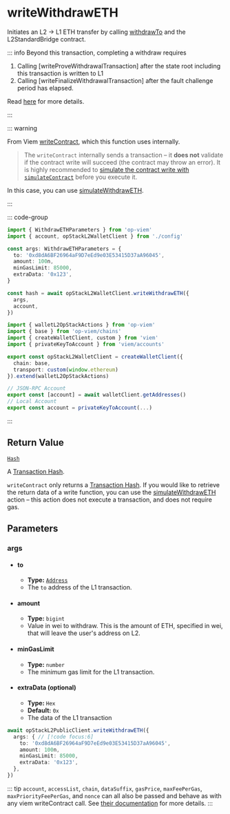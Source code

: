 # writeWithdrawETH

Initiates an L2 -> L1 ETH transfer by calling [withdrawTo](https://github.com/ethereum-optimism/optimism/blob/develop/packages/contracts-bedrock/src/L2/L2StandardBridge.sol#L110) and the L2StandardBridge contract.

::: info
Beyond this transaction, completing a withdraw requires

1. Calling [writeProveWithdrawalTransaction] after the state root including this transaction is written to L1
2. Calling [writeFinalizeWithdrawalTransaction] after the fault challenge period has elapsed.

Read [here](https://community.optimism.io/docs/developers/bridge/messaging/#for-op-mainnet-l2-to-ethereum-l1-transactions) for more details.

:::

::: warning

From Viem [writeContract]((https://viem.sh/docs/contract/writeContract.html#writecontract)), which this function uses internally.

> The `writeContract` internally sends a transaction – it **does not** validate if the contract write will succeed (the contract may throw an error). It is highly recommended to [simulate the contract write with `simulateContract`](#usage) before you execute it.

In this case, you can use [simulateWithdrawETH](/docs/actions/public/L2/simulateWithdrawETH).

:::

::: code-group

```ts [example.ts]
import { WithdrawETHParameters } from 'op-viem'
import { account, opStackL2WalletClient } from './config'

const args: WithdrawETHParameters = {
  to: '0xd8dA6BF26964aF9D7eEd9e03E53415D37aA96045',
  amount: 100n,
  minGasLimit: 85000,
  extraData: '0x123',
}

const hash = await opStackL2WalletClient.writeWithdrawETH({
  args,
  account,
})
```

```ts [config.ts]
import { walletL2OpStackActions } from 'op-viem'
import { base } from 'op-viem/chains'
import { createWalletClient, custom } from 'viem'
import { privateKeyToAccount } from 'viem/accounts'

export const opStackL2WalletClient = createWalletClient({
  chain: base,
  transport: custom(window.ethereum)
}).extend(walletL2OpStackActions)

// JSON-RPC Account
export const [account] = await walletClient.getAddresses()
// Local Account
export const account = privateKeyToAccount(...)
```

:::

## Return Value

[`Hash`](https://viem.sh/docs/glossary/types#hash)

A [Transaction Hash](https://viem.sh/docs/glossary/terms#hash).

`writeContract` only returns a [Transaction Hash](https://viem.sh/docs/glossary/terms#hash). If you would like to retrieve the return data of a write function, you can use the [simulateWithdrawETH](/docs/actions/public/L2/simulateWithdrawETH) action – this action does not execute a transaction, and does not require gas.

## Parameters

### args

- #### to
  - **Type:** [`Address`](https://viem.sh/docs/glossary/types#address)
  - The `to` address of the L1 transaction.

- #### amount
  - **Type:** `bigint`
  - Value in wei to withdraw. This is the amount of ETH, specified in wei, that will leave the user's address on L2.

- #### minGasLimit
  - **Type:** `number`
  - The minimum gas limit for the L1 transaction.

- #### extraData (optional)
  - **Type:** `Hex`
  - **Default:** `0x`
  - The data of the L1 transaction

```ts
await opStackL2PublicClient.writeWithdrawETH({
  args: { // [!code focus:6]
    to: '0xd8dA6BF26964aF9D7eEd9e03E53415D37aA96045',
    amount: 100n,
    minGasLimit: 85000,
    extraData: '0x123',
  },
})
```

::: tip
`account`, `accessList`, `chain`, `dataSuffix`, `gasPrice`, `maxFeePerGas`, `maxPriorityFeePerGas`, and `nonce` can all also be passed and behave as with any viem writeContract call. See [their documentation](https://viem.sh/docs/contract/writeContract.html#writecontract) for more details.
:::
